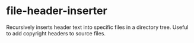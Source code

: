 # file-header-inserter
Recursively inserts header text into specific files in a directory tree. Useful to add copyright headers to source files.
